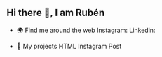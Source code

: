 ## Hi there 👋, I am Rubén


- 🌍 Find me around the web
    Instagram:
    Linkedin: 


- 🔨 My projects
    HTML Instagram Post
